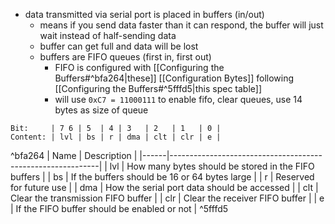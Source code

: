 - data transmitted via serial port is placed in buffers (in/out)
	- means if you send data faster than it can respond, the buffer will just wait instead of half-sending data
	- buffer can get full and data will be lost
	- buffers are FIFO queues (first in, first out)
		- FIFO is configured with [[Configuring the Buffers#^bfa264|these]] [[Configuration Bytes]] following [[Configuring the Buffers#^5fffd5|this spec table]]
		- will use `0xC7 = 11000111` to enable fifo, clear queues, use 14 bytes as size of queue
```
Bit:     | 7 6 | 5  | 4 | 3   | 2   | 1   | 0 |
Content: | lvl | bs | r | dma | clt | clr | e |
```
^bfa264
| Name | Description                                                |
|------|------------------------------------------------------------|
| lvl  | How many bytes should be stored in the FIFO buffers         |
| bs   | If the buffers should be 16 or 64 bytes large               |
| r    | Reserved for future use                                    |
| dma  | How the serial port data should be accessed                 |
| clt  | Clear the transmission FIFO buffer                          |
| clr  | Clear the receiver FIFO buffer                              |
| e    | If the FIFO buffer should be enabled or not                 | ^5fffd5
